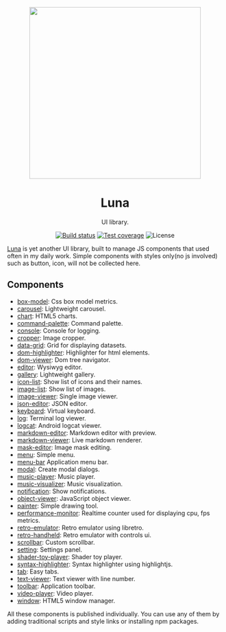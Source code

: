 <div align="center">
  <a href="https://luna.liriliri.io/" target="_blank">
    <img src="https://luna.liriliri.io/icon.png" width="400">
  </a>
</div>

<h1 align="center">Luna</h1>

<div align="center">

UI library.

[![Build status][ci-image]][ci-url]
[![Test coverage][codecov-image]][codecov-url]
![License][license-image]

</div>

[ci-image]: https://img.shields.io/github/actions/workflow/status/liriliri/luna/main.yml?branch=master&style=flat-square
[ci-url]: https://github.com/liriliri/luna/actions/workflows/main.yml
[codecov-image]: https://img.shields.io/codecov/c/github/liriliri/luna?style=flat-square
[codecov-url]: https://codecov.io/github/liriliri/luna?branch=master
[license-image]: https://img.shields.io/github/license/liriliri/luna?style=flat-square

[Luna](https://luna.liriliri.io/) is yet another UI library, built to manage JS components that used often in my daily work. Simple components with styles only(no js involved) such as button, icon, will not be collected here.

## Components

* [box-model](./src/box-model/README.md): Css box model metrics.
* [carousel](./src/carousel/README.md): Lightweight carousel.
* [chart](./src/chart/README.md): HTML5 charts.
* [command-palette](./src/command-palette/README.md): Command palette.
* [console](./src/console/README.md): Console for logging.
* [cropper](./src/cropper/README.md): Image cropper.
* [data-grid](./src/data-grid/README.md): Grid for displaying datasets.
* [dom-highlighter](./src/dom-highlighter/README.md): Highlighter for html elements.
* [dom-viewer](./src/dom-viewer/README.md): Dom tree navigator.
* [editor](./src/editor/README.md): Wysiwyg editor.
* [gallery](./src/gallery/README.md): Lightweight gallery.
* [icon-list](./src/icon-list/README.md): Show list of icons and their names.
* [image-list](./src/image-list/README.md): Show list of images.
* [image-viewer](./src/image-viewer/README.md): Single image viewer.
* [json-editor](./src/json-editor/README.md): JSON editor.
* [keyboard](./src/keyboard/README.md): Virtual keyboard.
* [log](./src/log/README.md): Terminal log viewer.
* [logcat](./src/logcat/README.md): Android logcat viewer.
* [markdown-editor](./src/markdown-editor/README.md): Markdown editor with preview.
* [markdown-viewer](./src/markdown-viewer/README.md): Live markdown renderer.
* [mask-editor](./src/mask-editor/README.md): Image mask editing.
* [menu](./src/menu/README.md): Simple menu.
* [menu-bar](./src/menu-bar/README.md) Application menu bar.
* [modal](./src/modal/README.md): Create modal dialogs.
* [music-player](./src/music-player/README.md): Music player.
* [music-visualizer](./src/music-visualizer/README.md): Music visualization.
* [notification](./src/notification/README.md): Show notifications.
* [object-viewer](./src/object-viewer/README.md): JavaScript object viewer.
* [painter](./src/painter/README.md): Simple drawing tool.
* [performance-monitor](./src/performance-monitor/README.md): Realtime counter used for displaying cpu, fps metrics.
* [retro-emulator](./src/retro-emulator/README.md): Retro emulator using libretro.
* [retro-handheld](./src/retro-handheld/README.md): Retro emulator with controls ui.
* [scrollbar](./src/scrollbar/README.md): Custom scrollbar.
* [setting](./src/setting/README.md): Settings panel.
* [shader-toy-player](./src/shader-toy-player/README.md): Shader toy player.
* [syntax-highlighter](./src/syntax-highlighter/README.md): Syntax highlighter using highlightjs.
* [tab](./src/tab/README.md): Easy tabs.
* [text-viewer](./src/text-viewer/README.md): Text viewer with line number.
* [toolbar](./src/toolbar/README.md): Application toolbar.
* [video-player](./src/video-player/README.md): Video player.
* [window](./src/window/README.md): HTML5 window manager.

All these components is published individually. You can use any of them by adding traditional scripts and style links or installing npm packages.